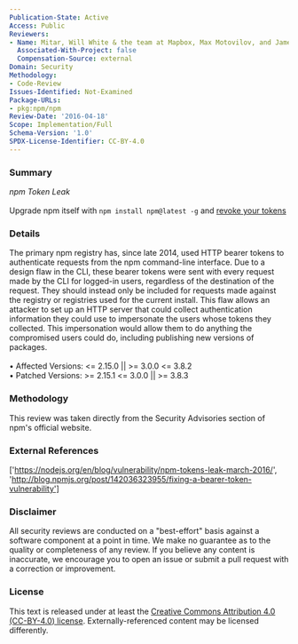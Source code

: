```yaml
---
Publication-State: Active
Access: Public
Reviewers:
- Name: Mitar, Will White & the team at Mapbox, Max Motovilov, and James Taylor
  Associated-With-Project: false
  Compensation-Source: external
Domain: Security
Methodology:
- Code-Review
Issues-Identified: Not-Examined
Package-URLs:
- pkg:npm/npm
Review-Date: '2016-04-18'
Scope: Implementation/Full
Schema-Version: '1.0'
SPDX-License-Identifier: CC-BY-4.0
---
```

### Summary
*npm Token Leak*<br><br>Upgrade npm itself with `npm install npm@latest -g` and [revoke your tokens](https://www.npmjs.com/settings/tokens)
### Details
The primary npm registry has, since late 2014, used HTTP bearer tokens to authenticate requests from the npm command-line interface. Due to a design flaw in the CLI, these bearer tokens were sent with every request made by the CLI for logged-in users, regardless of the destination of the request. They should instead only be included for requests made against the registry or registries used for the current install.  This flaw allows an attacker to set up an HTTP server that could collect authentication information they could use to impersonate the users whose tokens they collected. This impersonation would allow them to do anything the compromised users could do, including publishing new versions of packages.
<br><br>• Affected Versions: <= 2.15.0 || >= 3.0.0 <= 3.8.2
<br>• Patched Versions: >= 2.15.1 <= 3.0.0 || >= 3.8.3
### Methodology
This review was taken directly from the Security Advisories section of npm's official website.
### External References
['https://nodejs.org/en/blog/vulnerability/npm-tokens-leak-march-2016/', 'http://blog.npmjs.org/post/142036323955/fixing-a-bearer-token-vulnerability']
### Disclaimer
All security reviews are conducted on a "best-effort" basis against a software component at a point in time. We make no guarantee as to the quality or completeness of any review. If you believe any content is inaccurate, we encourage you to open an issue or submit a pull request with a correction or improvement.
### License
This text is released under at least the [Creative Commons Attribution 4.0 (CC-BY-4.0) license](https://creativecommons.org/licenses/by/4.0/legalcode.txt). Externally-referenced content may be licensed differently.
